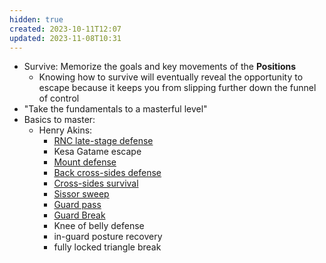 ```yaml
---
hidden: true
created: 2023-10-11T12:07
updated: 2023-11-08T10:31
---
```

- Survive: Memorize the goals and key movements of the **Positions**
	- Knowing how to survive will eventually reveal the opportunity to escape because it keeps you from slipping further down the funnel of control
- "Take the fundamentals to a masterful level"
- Basics to master:
	- Henry Akins:
		- [RNC late-stage defense](https://youtu.be/nbwdokSuxdg)
		- Kesa Gatame escape
		- [Mount defense](https://youtu.be/a2gD9i0L19I)
		- [Back cross-sides defense](https://youtu.be/hYeSTPJQWog)
		- [Cross-sides survival](https://youtu.be/nmB6cqyad8s)
		- [Sissor sweep](https://youtu.be/HZS42ZedyEg)
		- [Guard pass](https://youtu.be/laZdg1mwRQY)
		- [Guard Break](https://www.youtube.com/watch?v=730WVb-ffgY)
		- Knee of belly defense
		- in-guard posture recovery
		- fully locked triangle break